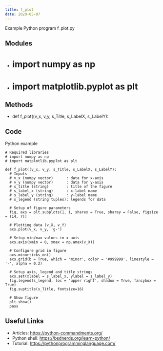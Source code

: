 ```yaml
---
title: f_plot
date: 2020-05-07
---
```

Example Python program f_plot.py

## Modules

* # import numpy as np
* # import matplotlib.pyplot as plt

## Methods

* def f_plot((v_x, v_y, s_Title, s_LabelX, s_LabelY):

## Code

Python example

    # Required libraries
    # import numpy as np
    # import matplotlib.pyplot as plt
    
    def f_plot((v_x, v_y, s_Title, s_LabelX, s_LabelY):
      # Inputs
      # v_x (numpy vector)		: data for x-axis
      # v_y (numpy vector)		: data for y-axis
      # s_title (string)		: title of the figure 
      # s_label_x (string)		: x-label name
      # s_label_y (string)		: y-label name
      # s_legend (string tuples): legends for data
    
      # Setup of figure parameters
      fig, axs = plt.subplots(1, 1, sharex = True, sharey = False, figsize = (14, 7))
    
      # Plotting data (v_X, v_Y)
      axs.plot(v_x, v_y, 'g-')
    
      # Setup min/max values in x-axis
      axs.axis(xmin = 0, xmax = np.amax(v_X))
    
      # Configure grid in figure
      axs.minorticks_on()
      axs.grid(b = True, which = 'minor', color = '#999999', linestyle = '-', alpha = 0.2)
    
      # Setup axis, legend and title strings
      axs.set(xlabel = s_label_x, ylabel = s_label_y)
      fig.legend(s_legend, loc = 'upper right', shadow = True, fancybox = True)
      fig.suptitle(s_Title, fontsize=16)
    
      # Show figure
      plt.show()
      pass

## Useful Links

- Articles: https://python-commandments.org/
- Python shell: https://bsdnerds.org/learn-python/
- Tutorial: https://pythonprogramminglanguage.com/
